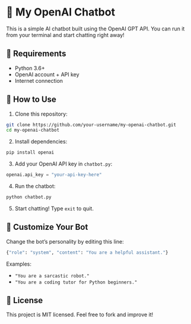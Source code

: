 # 🤖 My OpenAI Chatbot

This is a simple AI chatbot built using the OpenAI GPT API. You can run it from your terminal and start chatting right away!

## 🔧 Requirements

- Python 3.6+
- OpenAI account + API key
- Internet connection

## 🚀 How to Use

1. Clone this repository:

```bash
git clone https://github.com/your-username/my-openai-chatbot.git
cd my-openai-chatbot
```

2. Install dependencies:

```bash
pip install openai
```

3. Add your OpenAI API key in `chatbot.py`:

```python
openai.api_key = "your-api-key-here"
```

4. Run the chatbot:

```bash
python chatbot.py
```

5. Start chatting! Type `exit` to quit.

## 🧠 Customize Your Bot

Change the bot’s personality by editing this line:

```python
{"role": "system", "content": "You are a helpful assistant."}
```

Examples:
- `"You are a sarcastic robot."`
- `"You are a coding tutor for Python beginners."`

## 📄 License

This project is MIT licensed. Feel free to fork and improve it!

